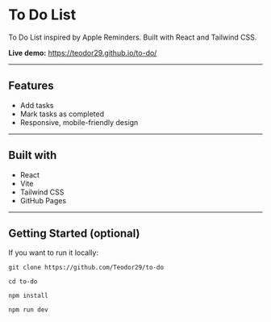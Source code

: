 # To Do List

To Do List inspired by Apple Reminders. Built with React and Tailwind CSS.

**Live demo:** https://teodor29.github.io/to-do/

---

## Features

- Add tasks
- Mark tasks as completed
- Responsive, mobile-friendly design

---

## Built with

- React
- Vite
- Tailwind CSS
- GitHub Pages

---

## Getting Started (optional)

If you want to run it locally:

```
git clone https://github.com/Teodor29/to-do
```
```
cd to-do
```
```
npm install
```
```
npm run dev
```
